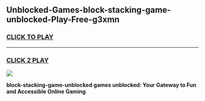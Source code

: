 
## Unblocked-Games-block-stacking-game-unblocked-Play-Free-g3xmn
<h3>
<a href="https://premium76.site?title=block-stacking-game-unblocked&ref=18A">CLICK TO PLAY</a></h3>
<hr>

<h3>
<a href="https://premium76.site?title=block-stacking-game-unblocked&ref=18A">CLICK 2 PLAY</a>
  
</h3>

<a href="https://premium76.site?title=block-stacking-game-unblocked&ref=18A"><img src="https://clearcache.store/games.png"></a>


**block-stacking-game-unblocked games unblocked: Your Gateway to Fun and Accessible Online Gaming**
